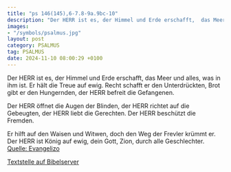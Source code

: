 ```yaml
---
title: "ps 146(145),6-7.8-9a.9bc-10"
description: "Der HERR ist es, der Himmel und Erde erschafft,  das Meer und alles, was in ihm ist.  Er hält die Treue auf ewig. Recht schafft er den Unterdrückten,  Brot gibt er den Hungernden,  der HERR befreit die Gefangenen.  Der HERR öffnet die Augen der Blinden,  der HERR richtet auf...."
images:
- "/symbols/psalmus.jpg"
layout: post
category: PSALMUS
tag: PSALMUS
date: 2024-11-10 08:00:29 +0100
---
```

Der HERR ist es, der Himmel und Erde erschafft, 
das Meer und alles, was in ihm ist. 
Er hält die Treue auf ewig.
Recht schafft er den Unterdrückten, 
Brot gibt er den Hungernden, 
der HERR befreit die Gefangenen.

Der HERR öffnet die Augen der Blinden, 
der HERR richtet auf die Gebeugten, 
der HERR liebt die Gerechten.<!--more-->
Der HERR beschützt die Fremden.

Er hilft auf den Waisen und Witwen,
doch den Weg der Frevler krümmt er.
Der HERR ist König auf ewig, 
dein Gott, Zion, durch alle Geschlechter.<br>
[Quelle: Evangelizo](https://evangeliumtagfuertag.org/DE/gospel)

[Textstelle auf Bibelserver](https://www.bibleserver.com/EU/ps146(145),6-7.8-9a.9bc-10)
